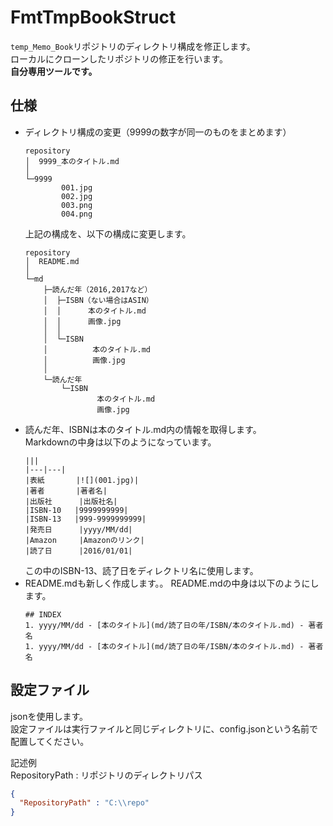 # FmtTmpBookStruct
`temp_Memo_Book`リポジトリのディレクトリ構成を修正します。  
ローカルにクローンしたリポジトリの修正を行います。  
**自分専用ツールです。**

## 仕様
* ディレクトリ構成の変更（9999の数字が同一のものをまとめます）
    ```
    repository
    │  9999_本のタイトル.md
    │
    └─9999
            001.jpg
            002.jpg
            003.png
            004.png
    ```
    上記の構成を、以下の構成に変更します。
    ```
    repository
    │  README.md
    │
    └─md
        ├─読んだ年（2016,2017など）
        │  ├─ISBN（ない場合はASIN）
        │  │      本のタイトル.md
        │  │      画像.jpg
        │  │
        │  └─ISBN
        │          本のタイトル.md
        │          画像.jpg
        │
        └─読んだ年
            └─ISBN
                    本のタイトル.md
                    画像.jpg
    ```
* 読んだ年、ISBNは本のタイトル.md内の情報を取得します。  
Markdownの中身は以下のようになっています。
    ```
    |||
    |---|---|
    |表紙       |![](001.jpg)|
    |著者       |著者名|
    |出版社      |出版社名|
    |ISBN-10   |9999999999|
    |ISBN-13   |999-9999999999|
    |発売日      |yyyy/MM/dd|
    |Amazon     |Amazonのリンク|
    |読了日      |2016/01/01|
    ```
    この中のISBN-13、読了日をディレクトリ名に使用します。  
* README.mdも新しく作成します。。
README.mdの中身は以下のようにします。
    ```
    ## INDEX
    1. yyyy/MM/dd - [本のタイトル](md/読了日の年/ISBN/本のタイトル.md) - 著者名
    1. yyyy/MM/dd - [本のタイトル](md/読了日の年/ISBN/本のタイトル.md) - 著者名
    ```

## 設定ファイル
jsonを使用します。  
設定ファイルは実行ファイルと同じディレクトリに、config.jsonという名前で配置してください。  

記述例  
RepositoryPath : リポジトリのディレクトリパス
```json
{
  "RepositoryPath" : "C:\\repo"
}
```
